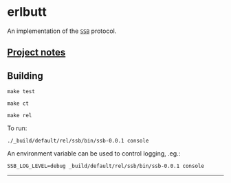erlbutt
======

An implementation of the [`SSB`][1] protocol.

## [Project notes][2]

## Building

```
make test

make ct

make rel

```
To run:
```
./_build/default/rel/ssb/bin/ssb-0.0.1 console

```
An environment variable can be used to control logging, .eg.:

```
SSB_LOG_LEVEL=debug _build/default/rel/ssb/bin/ssb-0.0.1 console
```

----
[1]: https://ssbc.github.io/scuttlebutt-protocol-guide/
[2]: https://github.com/cmoid/erlbutt/blob/main/doc/project.md

